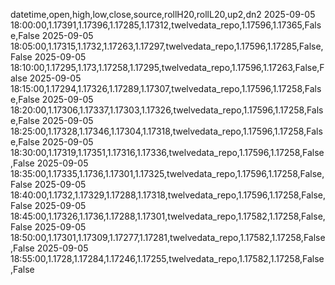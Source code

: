 datetime,open,high,low,close,source,rollH20,rollL20,up2,dn2
2025-09-05 18:00:00,1.17391,1.17396,1.17285,1.17312,twelvedata_repo,1.17596,1.17365,False,False
2025-09-05 18:05:00,1.17315,1.1732,1.17263,1.17297,twelvedata_repo,1.17596,1.17285,False,False
2025-09-05 18:10:00,1.17295,1.173,1.17258,1.17295,twelvedata_repo,1.17596,1.17263,False,False
2025-09-05 18:15:00,1.17294,1.17326,1.17289,1.17307,twelvedata_repo,1.17596,1.17258,False,False
2025-09-05 18:20:00,1.17306,1.17337,1.17303,1.17326,twelvedata_repo,1.17596,1.17258,False,False
2025-09-05 18:25:00,1.17328,1.17346,1.17304,1.17318,twelvedata_repo,1.17596,1.17258,False,False
2025-09-05 18:30:00,1.17319,1.17351,1.17316,1.17336,twelvedata_repo,1.17596,1.17258,False,False
2025-09-05 18:35:00,1.17335,1.1736,1.17301,1.17325,twelvedata_repo,1.17596,1.17258,False,False
2025-09-05 18:40:00,1.1732,1.17329,1.17288,1.17318,twelvedata_repo,1.17596,1.17258,False,False
2025-09-05 18:45:00,1.17326,1.1736,1.17288,1.17301,twelvedata_repo,1.17582,1.17258,False,False
2025-09-05 18:50:00,1.17301,1.17309,1.17277,1.17281,twelvedata_repo,1.17582,1.17258,False,False
2025-09-05 18:55:00,1.1728,1.17284,1.17246,1.17255,twelvedata_repo,1.17582,1.17258,False,False
